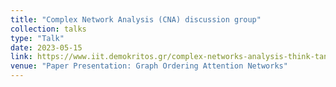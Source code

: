 ```yaml
---
title: "Complex Network Analysis (CNA) discussion group"
collection: talks
type: "Talk"
date: 2023-05-15
link: https://www.iit.demokritos.gr/complex-networks-analysis-think-tank/
venue: "Paper Presentation: Graph Ordering Attention Networks"
---
```

